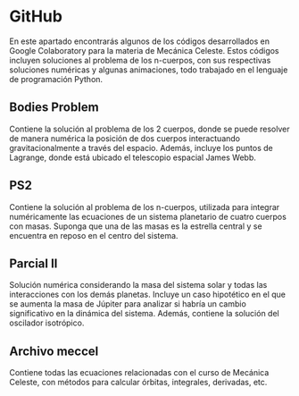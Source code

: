 # GitHub
En este apartado encontrarás algunos de los códigos desarrollados en Google Colaboratory para la materia de Mecánica Celeste. Estos códigos incluyen soluciones al problema de los n-cuerpos, con sus respectivas soluciones numéricas y algunas animaciones, todo trabajado en el lenguaje de programación Python.

## Bodies Problem
Contiene la solución al problema de los 2 cuerpos, donde se puede resolver de manera numérica la posición de dos cuerpos interactuando gravitacionalmente a través del espacio. Además, incluye los puntos de Lagrange, donde está ubicado el telescopio espacial James Webb.

## PS2
Contiene la solución al problema de los n-cuerpos, utilizada para integrar numéricamente las ecuaciones de un sistema planetario de cuatro cuerpos con masas. Suponga que una de las masas es la estrella central y se encuentra en reposo en el centro del sistema.

## Parcial II
Solución numérica considerando la masa del sistema solar y todas las interacciones con los demás planetas. Incluye un caso hipotético en el que se aumenta la masa de Júpiter para analizar si habría un cambio significativo en la dinámica del sistema. Además, contiene la solución del oscilador isotrópico.

## Archivo meccel
Contiene todas las ecuaciones relacionadas con el curso de Mecánica Celeste, con métodos para calcular órbitas, integrales, derivadas, etc.
